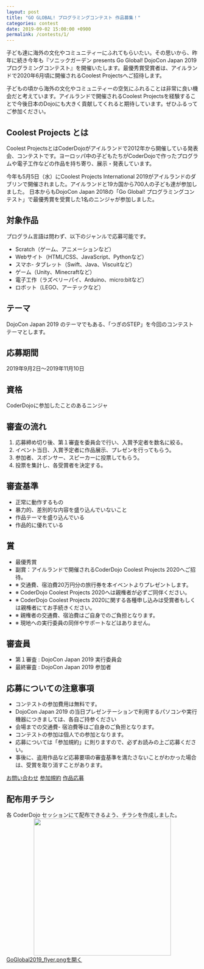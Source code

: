 ```yaml
---
layout: post
title: "GO GLOBAL! プログラミングコンテスト 作品募集！"
categories: contest
date: 2019-09-02 15:00:00 +0900
permalink: /contests/1/
---
```


子ども達に海外の文化やコミュニティーにふれてもらいたい。その思いから、昨年に続き今年も『ソニックガーデン presents Go Global! DojoCon Japan 2019 プログラミングコンテスト』を開催いたします。最優秀賞受賞者は、アイルランドで2020年6月頃に開催されるCoolest Projectsへご招待します。

子どもの頃から海外の文化やコミュニティーの空気にふれることは非常に良い機会だと考えています。アイルランドで開催されるCoolest Projectsを経験することで今後日本のDojoにも大きく貢献してくれると期待しています。ぜひふるってご参加ください。

## Coolest Projects とは
Coolest ProjectsとはCoderDojoがアイルランドで2012年から開催している発表会、コンテストです。ヨーロッパ中の子どもたちがCoderDojoで作ったプログラムや電子工作などの作品を持ち寄り、展示・発表しています。

今年も5月5日（水）にCoolest Projects International 2019がアイルランドのダブリンで開催されました。アイルランドと19カ国から700人の子ども達が参加しました。 日本からもDojoCon Japan 2018の「Go Global! プログラミングコンテスト」で最優秀賞を受賞した1名のニンジャが参加しました。

## 対象作品
プログラム言語は問わず、以下のジャンルで応募可能です。

- Scratch（ゲーム、アニメーションなど）
- Webサイト（HTML/CSS、JavaScript、Pythonなど）
- スマホ- タブレット（Swift、Java、Viscuitなど）
- ゲーム（Unity、Minecraftなど）
- 電子工作（ラズベリーパイ、Arduino、micro:bitなど）
- ロボット（LEGO、アーテックなど）

## テーマ
DojoCon Japan 2019 のテーマでもある、「つぎのSTEP」を今回のコンテストテーマとします。

## 応募期間
2019年9月2日～2019年11月10日

## 資格
CoderDojoに参加したことのあるニンジャ

## 審査の流れ
1. 応募締め切り後、第１審査を委員会で行い、入賞予定者を数名に絞る。
2. イベント当日、入賞予定者に作品展示、プレゼンを行ってもらう。
3. 参加者、スポンサー、スピーカーに投票してもらう。
4. 投票を集計し、各受賞者を決定する。

## 審査基準
- 正常に動作するもの
- 暴力的、差別的な内容を盛り込んでいないこと
- 作品テーマを盛り込んでいる
- 作品的に優れている

## 賞
- 最優秀賞
- 副賞：アイルランドで開催されるCoderDojo Coolest Projects 2020へご招待。
- ※ 交通費、宿泊費20万円分の旅行券を本イベントよりプレゼントします。
- ※ CoderDojo Coolest Projects 2020へは親権者が必ずご同伴ください。
- ※ CoderDojo Coolest Projects 2020に関する各種申し込みは受賞者もしくは親権者にてお手続きください。
- ※ 親権者の交通費、宿泊費はご自身でのご負担となります。
- ※ 現地への実行委員の同伴やサポートなどはありません。

## 審査員
- 第１審査 : DojoCon Japan 2019 実行委員会
- 最終審査 : DojoCon Japan 2019 参加者

## 応募についての注意事項
- コンテストの参加費用は無料です。
- DojoCon Japan 2019 の当日プレゼンテーションで利用するパソコンや実行機器につきましては、各自ご持参ください
- 会場までの交通費- 宿泊費等はご自身のご負担となります。
- コンテストの参加は個人での参加となります。
- 応募については「参加規約」に則りますので、必ずお読みの上ご応募ください。
- 事後に、盗用作品など応募要項の審査基準を満たさないことがわかった場合は、受賞を取り消すことがあります。


<a href="https://drive.google.com/open?id=1wZVjG9WQ6k27v39_72ELSFW-M1NqCV87MzPldC8mY5o" class="button">お問い合わせ</a>
<a href="{{site.url}}/img/post/contestrule2019.pdf" class="button">参加規約</a>
<a href="https://docs.google.com/forms/d/15nG6Yhfp9We20FbO-mHpet9ehOvqe5Csm0s8nTH2mLk" class="button">作品応募</a>

## 配布用チラシ
各 CoderDojo セッションにて配布できるよう、チラシを作成しました。
<img src="{{site.url}}/img/post/GoGlobal2019_flyer.png" style="width: 360px; max-width:100%; display: block; margin:0 auto;"/>
[GoGlobal2019_flyer.pngを開く]({{site.url}}/img/post/GoGlobal2019_flyer.png)
